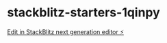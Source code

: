 # stackblitz-starters-1qinpy

[Edit in StackBlitz next generation editor ⚡️](https://stackblitz.com/~/github.com/Jording99/stackblitz-starters-1qinpy)